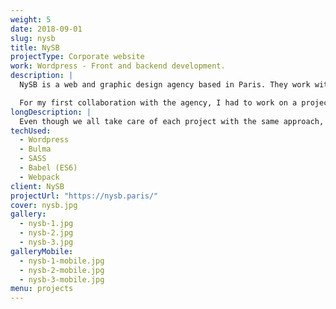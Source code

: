 ```yaml
---
weight: 5
date: 2018-09-01
slug: nysb
title: NySB
projectType: Corporate website
work: Wordpress - Front and backend development.
description: |
  NySB is a web and graphic design agency based in Paris. They work with a wide variety of clients and have a strong feeling for visual identity and typography work.

  For my first collaboration with the agency, I had to work on a project that was extremely close to their heart: their own website.
longDescription: |
  Even though we all take care of each project with the same approach, there's something special when it comes to creating something that represent yourself to others. So they were very attentive to every detail. The base was a simple **Wordpress** core with an **Underscore** starter theme, and I used **ACF** to give them the hand on every aspect of the site, so that they could really make it their own.
techUsed:
  - Wordpress
  - Bulma
  - SASS
  - Babel (ES6)
  - Webpack
client: NySB
projectUrl: "https://nysb.paris/"
cover: nysb.jpg
gallery:
  - nysb-1.jpg
  - nysb-2.jpg
  - nysb-3.jpg
galleryMobile:
  - nysb-1-mobile.jpg
  - nysb-2-mobile.jpg
  - nysb-3-mobile.jpg
menu: projects
---
```

